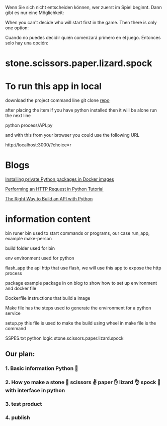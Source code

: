Wenn Sie sich nicht entscheiden können, wer zuerst im Spiel beginnt. Dann gibt es nur eine Möglichkeit:

When you can't decide who will start first in the game. Then there is only one option: 

Cuando no puedes decidir quién comenzará primero en el juego. Entonces solo hay una opción:

# stone.scissors.paper.lizard.spock

# To run this app in local

download the project
command line
git clone [repo]()

after placing the item
if you have python installed
then it will be alone
run the next line

python process/API.py

and with this
from your browser
you could use the following
URL

http://localhost:3000/?choice=r

# Blogs
[Installing private Python packages in Docker images](https://medium.com/packagr/installing-private-python-packages-in-a-docker-images-fb1872409ed0)

[Performing an HTTP Request in Python Tutorial](https://www.datacamp.com/tutorial/making-http-requests-in-python)

[The Right Way to Build an API with Python](https://towardsdatascience.com/the-right-way-to-build-an-api-with-python-cd08ab285f8f)


# information content

bin runer bin used to start commands or programs, our case run_app, example make-person

build folder used for bin

env environment used for python 

flash_app the api http that use flash, we will use this app to expose the http process 

package example package in on blog to show how to set up environment and docker file

Dockerfile instructions that build a image

Make file has the steps used to generate the environment for a python service

setup.py this file is used to make the build using wheel in make file is the command

SSPES.txt python logic stone.scissors.paper.lizard.spock


## Our plan: 

### 1. Basic information Python :snake:

### 2. How yo make a stone :punch: scissors :v: paper :hand: lizard :ok_hand: spock :metal: with interface in python

### 3. test product

### 4. publish 
